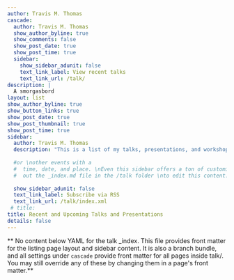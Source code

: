 ```yaml
---
author: Travis M. Thomas
cascade:
  author: Travis M. Thomas
  show_author_byline: true
  show_comments: false
  show_post_date: true
  show_post_time: true
  sidebar:
    show_sidebar_adunit: false
    text_link_label: View recent talks
    text_link_url: /talk/
description: |
  A smorgasbord 
layout: list
show_author_byline: true
show_button_links: true
show_post_date: true
show_post_thumbnail: true
show_post_time: true
sidebar:
  author: Travis M. Thomas
  description: "This is a list of my talks, presentations, and workshops." 
  
  #or \nother events with a
  #  time, date, and place. \nEven this sidebar offers a ton of customizations.\n\nCheck
  #  out the _index.md file in the /talk folder \nto edit this content. \n"
  
  show_sidebar_adunit: false
  text_link_label: Subscribe via RSS
  text_link_url: /talk/index.xml
 # title: 
title: Recent and Upcoming Talks and Presentations
details: false
---
```


** No content below YAML for the talk _index. This file provides front matter for the listing page layout and sidebar content. It is also a branch bundle, and all settings under `cascade` provide front matter for all pages inside talk/. You may still override any of these by changing them in a page's front matter.**
